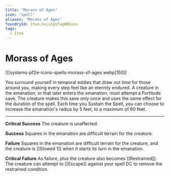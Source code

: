 ```yaml
---
title: "Morass of Ages"
icon: "spell"
aliases: "Morass of Ages"
foundryId: Item.HvLuIpUTwgWBEeoe
tags:
  - Item
---
```


# Morass of Ages
![[systems-pf2e-icons-spells-morass-of-ages.webp|150]]

You surround yourself in temporal eddies that draw out time for those around you, making every step feel like an eternity endured. A creature in the emanation, or that later enters the emanation, must attempt a Fortitude save. The creature makes this save only once and uses the same effect for the duration of the spell. Each time you Sustain the Spell, you can choose to increase the emanation's radius by 5 feet, to a maximum of 60 feet.

* * *

**Critical Success** The creature is unaffected.

**Success** Squares in the emanation are difficult terrain for the creature.

**Failure** Squares in the emanation are difficult terrain for the creature, and the creature is [[Slowed 1]] when it starts its turn in the emanation.

**Critical Failure** As failure, plus the creature also becomes [[Restrained]]. The creature can attempt to [[Escape]] against your spell DC to remove the restrained condition.
